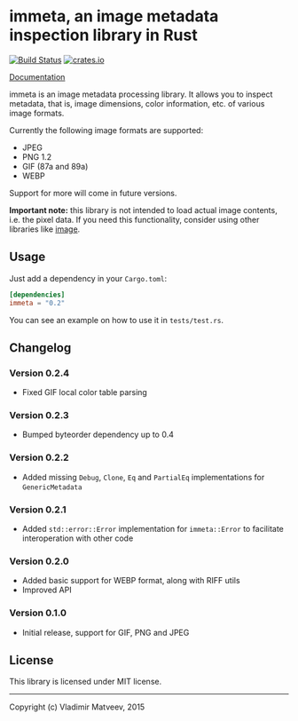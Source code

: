 immeta, an image metadata inspection library in Rust
====================================================

[![Build Status][travis]](https://travis-ci.org/netvl/immeta) [![crates.io][crates]](https://crates.io/crates/immeta)

  [travis]: https://img.shields.io/travis/netvl/immeta.svg?style=flat-square
  [crates]: https://img.shields.io/crates/v/immeta.svg?style=flat-square

[Documentation](https://netvl.github.io/immeta/)

immeta is an image metadata processing library. It allows you to inspect metadata, that is, image dimensions, color information, etc. of various image formats.

Currently the following image formats are supported:
 * JPEG
 * PNG 1.2
 * GIF (87a and 89a)
 * WEBP

Support for more will come in future versions.

**Important note:** this library is not intended to load actual image contents, i.e. the pixel data. If you need this functionality, consider using other libraries like [image](https://crates.io/crates/image).

## Usage

Just add a dependency in your `Cargo.toml`:

```toml
[dependencies]
immeta = "0.2"
```

You can see an example on how to use it in `tests/test.rs`.


## Changelog

### Version 0.2.4

* Fixed GIF local color table parsing

### Version 0.2.3

* Bumped byteorder dependency up to 0.4

### Version 0.2.2

* Added missing `Debug`, `Clone`, `Eq` and `PartialEq` implementations for `GenericMetadata`

### Version 0.2.1

* Added `std::error::Error` implementation for `immeta::Error` to facilitate interoperation with other code

### Version 0.2.0

* Added basic support for WEBP format, along with RIFF utils
* Improved API

### Version 0.1.0

* Initial release, support for GIF, PNG and JPEG

## License

This library is licensed under MIT license.


---
Copyright (c) Vladimir Matveev, 2015
